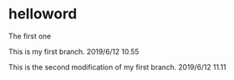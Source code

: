 # helloword
The first one

This is my first branch.  2019/6/12 10.55

This is the second modification of my first branch. 2019/6/12 11.11
